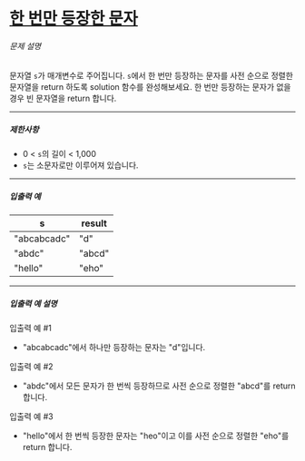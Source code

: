 # [한 번만 등장한 문자](https://school.programmers.co.kr/learn/courses/30/lessons/120896)


###### 문제 설명


문자열 `s`가 매개변수로 주어집니다. `s`에서 한 번만 등장하는 문자를 사전 순으로 정렬한 문자열을 return 하도록 solution 함수를 완성해보세요. 한 번만 등장하는 문자가 없을 경우 빈 문자열을 return 합니다.




---


##### 제한사항


* 0 \< `s`의 길이 \< 1,000
* `s`는 소문자로만 이루어져 있습니다.




---


##### 입출력 예




| s | result |
| --- | --- |
| "abcabcadc" | "d" |
| "abdc" | "abcd" |
| "hello" | "eho" |




---


##### 입출력 예 설명


입출력 예 \#1


* "abcabcadc"에서 하나만 등장하는 문자는 "d"입니다.


입출력 예 \#2


* "abdc"에서 모든 문자가 한 번씩 등장하므로 사전 순으로 정렬한 "abcd"를 return 합니다.


입출력 예 \#3


* "hello"에서 한 번씩 등장한 문자는 "heo"이고 이를 사전 순으로 정렬한 "eho"를 return 합니다.



